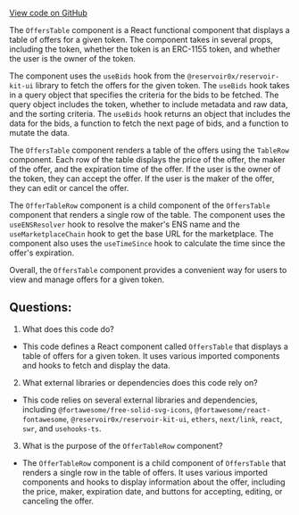 [View code on GitHub](zoo-labs/zoo/blob/master/app/components/token/OffersTable.tsx)

The `OffersTable` component is a React functional component that displays a table of offers for a given token. The component takes in several props, including the token, whether the token is an ERC-1155 token, and whether the user is the owner of the token. 

The component uses the `useBids` hook from the `@reservoir0x/reservoir-kit-ui` library to fetch the offers for the given token. The `useBids` hook takes in a query object that specifies the criteria for the bids to be fetched. The query object includes the token, whether to include metadata and raw data, and the sorting criteria. The `useBids` hook returns an object that includes the data for the bids, a function to fetch the next page of bids, and a function to mutate the data.

The `OffersTable` component renders a table of the offers using the `TableRow` component. Each row of the table displays the price of the offer, the maker of the offer, and the expiration time of the offer. If the user is the owner of the token, they can accept the offer. If the user is the maker of the offer, they can edit or cancel the offer. 

The `OfferTableRow` component is a child component of the `OffersTable` component that renders a single row of the table. The component uses the `useENSResolver` hook to resolve the maker's ENS name and the `useMarketplaceChain` hook to get the base URL for the marketplace. The component also uses the `useTimeSince` hook to calculate the time since the offer's expiration. 

Overall, the `OffersTable` component provides a convenient way for users to view and manage offers for a given token.
## Questions: 
 1. What does this code do?
- This code defines a React component called `OffersTable` that displays a table of offers for a given token. It uses various imported components and hooks to fetch and display the data.

2. What external libraries or dependencies does this code rely on?
- This code relies on several external libraries and dependencies, including `@fortawesome/free-solid-svg-icons`, `@fortawesome/react-fontawesome`, `@reservoir0x/reservoir-kit-ui`, `ethers`, `next/link`, `react`, `swr`, and `usehooks-ts`.

3. What is the purpose of the `OfferTableRow` component?
- The `OfferTableRow` component is a child component of `OffersTable` that renders a single row in the table of offers. It uses various imported components and hooks to display information about the offer, including the price, maker, expiration date, and buttons for accepting, editing, or canceling the offer.